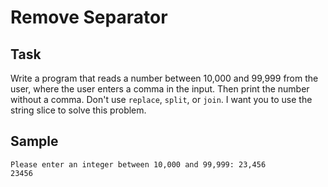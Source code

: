 # Remove Separator

## Task

Write a program that reads a number between 10,000 and 99,999 from the user, where the user enters a comma in the input. Then print the number without a comma. Don't use `replace`, `split`, or `join`. I want you to use the string slice to solve this problem.

## Sample

~~~
Please enter an integer between 10,000 and 99,999: 23,456
23456
~~~